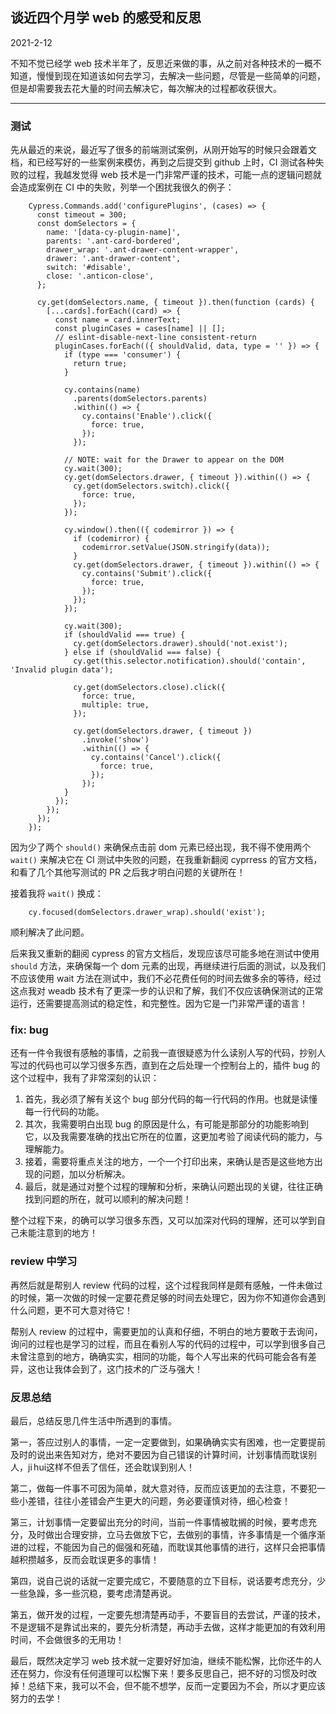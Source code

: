 ## 谈近四个月学 web 的感受和反思

2021-2-12

不知不觉已经学 web 技术半年了，反思近来做的事，从之前对各种技术的一概不知道，慢慢到现在知道该如何去学习，去解决一些问题，尽管是一些简单的问题，但是却需要我去花大量的时间去解决它，每次解决的过程都收获很大。

--------

### 测试

先从最近的来说，最近写了很多的前端测试案例，从刚开始写的时候只会跟着文档，和已经写好的一些案例来模仿，再到之后提交到 github 上时，CI 测试各种失败的过程，我越发觉得 web 技术是一门非常严谨的技术，可能一点的逻辑问题就会造成案例在 CI 中的失败，列举一个困扰我很久的例子：
```
    Cypress.Commands.add('configurePlugins', (cases) => {
      const timeout = 300;
      const domSelectors = {
        name: '[data-cy-plugin-name]',
        parents: '.ant-card-bordered',
        drawer_wrap: '.ant-drawer-content-wrapper',
        drawer: '.ant-drawer-content',
        switch: '#disable',
        close: '.anticon-close',
      };

      cy.get(domSelectors.name, { timeout }).then(function (cards) {
        [...cards].forEach((card) => {
          const name = card.innerText;
          const pluginCases = cases[name] || [];
          // eslint-disable-next-line consistent-return
          pluginCases.forEach(({ shouldValid, data, type = '' }) => {
            if (type === 'consumer') {
              return true;
            }

            cy.contains(name)
              .parents(domSelectors.parents)
              .within(() => {
                cy.contains('Enable').click({
                  force: true,
                });
              });

            // NOTE: wait for the Drawer to appear on the DOM
            cy.wait(300);
            cy.get(domSelectors.drawer, { timeout }).within(() => {
              cy.get(domSelectors.switch).click({
                force: true,
              });
            });

            cy.window().then(({ codemirror }) => {
              if (codemirror) {
                codemirror.setValue(JSON.stringify(data));
              }
              cy.get(domSelectors.drawer, { timeout }).within(() => {
                cy.contains('Submit').click({
                  force: true,
                });
              });
            });

            cy.wait(300);
            if (shouldValid === true) {
              cy.get(domSelectors.drawer).should('not.exist');
            } else if (shouldValid === false) {
              cy.get(this.selector.notification).should('contain', 'Invalid plugin data');

              cy.get(domSelectors.close).click({
                force: true,
                multiple: true,
              });

              cy.get(domSelectors.drawer, { timeout })
                .invoke('show')
                .within(() => {
                  cy.contains('Cancel').click({
                    force: true,
                  });
                });
            }
          });
        });
      });
    });
```

因为少了两个 `should()` 来确保点击前 dom 元素已经出现，我不得不使用两个 `wait()` 来解决它在 CI 测试中失败的问题，在我重新翻阅 cyprress 的官方文档，和看了几个其他写测试的 PR 之后我才明白问题的关键所在！

接着我将 `wait()` 换成：
```
    cy.focused(domSelectors.drawer_wrap).should('exist');
```

顺利解决了此问题。

后来我又重新的翻阅 cypress 的官方文档后，发现应该尽可能多地在测试中使用 `should` 方法，来确保每一个 dom 元素的出现，再继续进行后面的测试，以及我们不应该使用 wait 方法在测试中，我们不必花费任何的时间去做多余的等待，经过这点我对 weadb 技术有了更深一步的认识和了解，我们不仅应该确保测试的正常运行，还需要提高测试的稳定性，和完整性。因为它是一门非常严谨的语言！

### fix: bug

还有一件令我很有感触的事情，之前我一直很疑惑为什么读别人写的代码，抄别人写过的代码也可以学习很多东西，直到在之后处理一个控制台上的，插件 bug 的这个过程中，我有了非常深刻的认识：

1. 首先，我必须了解有关这个 bug 部分代码的每一行代码的作用。也就是读懂每一行代码的功能。
2. 其次，我需要明白出现 bug 的原因是什么，有可能是那部分的功能影响到它，以及我需要准确的找出它所在的位置，这更加考验了阅读代码的能力，与理解能力。
3. 接着，需要将重点关注的地方，一个一个打印出来，来确认是否是这些地方出现的问题，加以分析解决。
4. 最后，就是通过对整个过程的理解和分析，来确认问题出现的关键，往往正确找到问题的所在，就可以顺利的解决问题！

整个过程下来，的确可以学习很多东西，又可以加深对代码的理解，还可以学到自己未能注意到的地方！

### review 中学习

再然后就是帮别人 review 代码的过程，这个过程我同样是颇有感触，一件未做过的时候，第一次做的时候一定要花费足够的时间去处理它，因为你不知道你会遇到什么问题，更不可大意对待它！

帮别人 review 的过程中，需要更加的认真和仔细，不明白的地方要敢于去询问，询问的过程也是学习的过程，而且在看别人写的代码的过程中，可以学到很多自己未曾注意到的地方，确确实实，相同的功能，每个人写出来的代码可能会各有差异，这也让我体会到了，这门技术的广泛与强大！

### 反思总结

最后，总结反思几件生活中所遇到的事情。

第一，答应过别人的事情，一定一定要做到，如果确确实实有困难，也一定要提前及时的说出来告知对方，绝对不要因为自己错误的计算时间，计划事情而耽误别人，ji hui这样不但丢了信任，还会耽误到别人！

第二，做每一件事不可因为简单，就大意对待，反而应该更加的去注意，不要犯一些小差错，往往小差错会产生更大的问题，务必要谨慎对待，细心检查！

第三，计划事情一定要留出充分的时间，当前一件事情被耽搁的时候，要考虑充分，及时做出合理安排，立马去做放下它，去做别的事情，许多事情是一个循序渐进的过程，不能因为自己的倔强和死磕，而耽误其他事情的进行，这样只会把事情越积攒越多，反而会耽误更多的事情！

第四，说自己说的话就一定要完成它，不要随意的立下目标，说话要考虑充分，少一些急躁，多一些沉稳，要考虑清楚再说。

第五，做开发的过程，一定要先想清楚再动手，不要盲目的去尝试，严谨的技术，不是逻辑不是靠试出来的，要先分析清楚，再动手去做，这样才能更加的有效利用时间，不会做很多的无用功！

最后，既然决定学习 web 技术就一定要好好加油，继续不能松懈，比你还牛的人还在努力，你没有任何道理可以松懈下来！要多反思自己，把不好的习惯及时改掉！总结下来，我可以不会，但不能不想学，反而一定要因为不会，所以才更应该努力的去学！
